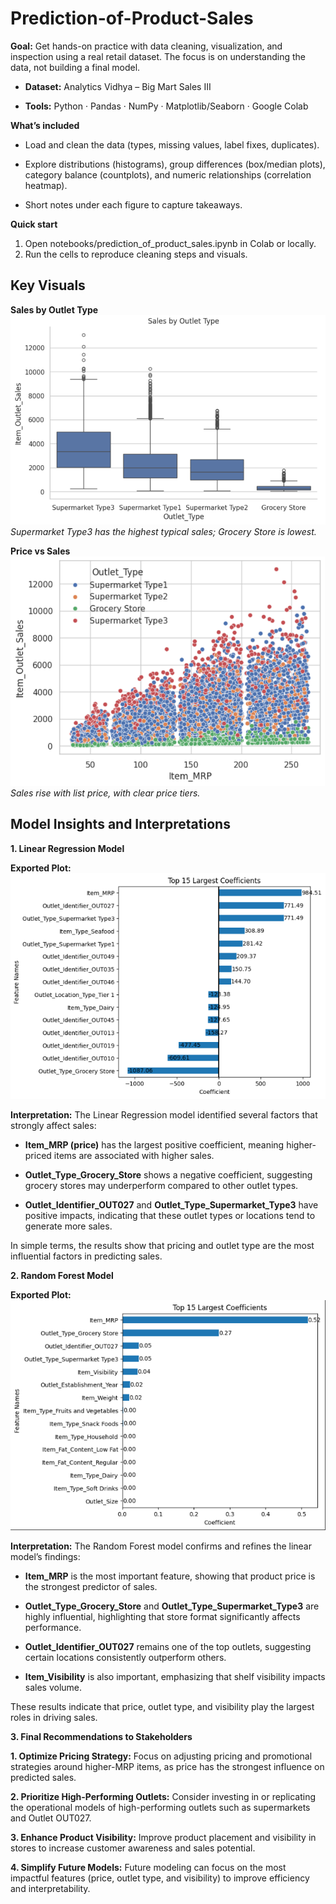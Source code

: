 # Prediction-of-Product-Sales
**Goal:** Get hands-on practice with data cleaning, visualization, and inspection using a real retail dataset. The focus is on understanding the data, not building a final model.

  - **Dataset:** Analytics Vidhya – Big Mart Sales III

  - **Tools:** Python · Pandas · NumPy · Matplotlib/Seaborn · Google Colab

**What’s included**

  - Load and clean the data (types, missing values, label fixes, duplicates).

  - Explore distributions (histograms), group differences (box/median plots), category balance (countplots), and numeric relationships (correlation heatmap).

  - Short notes under each figure to capture takeaways.
    
**Quick start**

1. Open notebooks/prediction_of_product_sales.ipynb in Colab or locally.
2. Run the cells to reproduce cleaning steps and visuals.
## Key Visuals

**Sales by Outlet Type**
![Sales VS. Outlet Type](sales_by_outlet_type.PNG)
*Supermarket Type3 has the highest typical sales; Grocery Store is lowest.*

**Price vs Sales**
![Sales VS. Price ](sales_by_price.PNG)
*Sales rise with list price, with clear price tiers.*



## Model Insights and Interpretations
**1. Linear Regression Model**

**Exported Plot:**
![Linear Regression Coefficients Visualization ](LinearRegCoeffs.PNG)

**Interpretation:**
The Linear Regression model identified several factors that strongly affect sales:

- **Item_MRP (price)** has the largest positive coefficient, meaning higher-priced items are associated with higher sales.

- **Outlet_Type_Grocery_Store** shows a negative coefficient, suggesting grocery stores may underperform compared to other outlet types.

- **Outlet_Identifier_OUT027** and **Outlet_Type_Supermarket_Type3** have positive impacts, indicating that these outlet types or locations tend to generate more sales.

In simple terms, the results show that pricing and outlet type are the most influential factors in predicting sales.

**2. Random Forest Model**

**Exported Plot:**
![Random Forest Coefficients Visualization ](RandomForestCoeffs.PNG)

**Interpretation:**
The Random Forest model confirms and refines the linear model’s findings:

- **Item_MRP** is the most important feature, showing that product price is the strongest predictor of sales.

- **Outlet_Type_Grocery_Store** and **Outlet_Type_Supermarket_Type3** are highly influential, highlighting that store format significantly affects performance.

- **Outlet_Identifier_OUT027** remains one of the top outlets, suggesting certain locations consistently outperform others.

- **Item_Visibility** is also important, emphasizing that shelf visibility impacts sales volume.

These results indicate that price, outlet type, and visibility play the largest roles in driving sales.

**3. Final Recommendations to Stakeholders**

**1. Optimize Pricing Strategy:**
Focus on adjusting pricing and promotional strategies around higher-MRP items, as price has the strongest influence on predicted sales.

**2. Prioritize High-Performing Outlets:**
Consider investing in or replicating the operational models of high-performing outlets such as supermarkets and Outlet OUT027.

**3. Enhance Product Visibility:**
Improve product placement and visibility in stores to increase customer awareness and sales potential.

**4. Simplify Future Models:**
Future modeling can focus on the most impactful features (price, outlet type, and visibility) to improve efficiency and interpretability.
